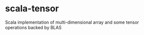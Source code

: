 # scala-tensor
Scala implementation of multi-dimensional array and some tensor operations backed by BLAS
